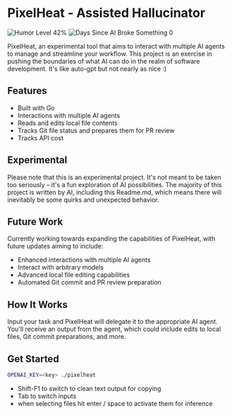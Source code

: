 # PixelHeat - Assisted Hallucinator

![Humor Level 42%](https://img.shields.io/badge/Humor%20Level-42%25-brightgreen)
![Days Since AI Broke Something 0](https://img.shields.io/badge/Days%20Since%20AI%20Broke%20Something-0-red)


PixelHeat, an experimental tool that aims to interact with multiple AI agents to manage and streamline your workflow. This project is an exercise in pushing the boundaries of what AI can do in the realm of software development. It's like auto-gpt but not nearly
as nice :)

## Features
* Built with Go
* Interactions with multiple AI agents
* Reads and edits local file contents
* Tracks Git file status and prepares them for PR review
* Tracks API cost

## Experimental
Please note that this is an experimental project. It's not meant to be taken too seriously – it's a fun exploration of AI possibilities. The majority of this project is written by AI, including this Readme.md, which means there will inevitably be some quirks and unexpected behavior.

## Future Work
Currently working towards expanding the capabilities of PixelHeat, with future updates aiming to include:
* Enhanced interactions with multiple AI agents
* Interact with arbitrary models
* Advanced local file editing capabilities
* Automated Git commit and PR review preparation

## How It Works
Input your task and PixelHeat will delegate it to the appropriate AI agent. You'll receive an output from the agent, which could include edits to local files, Git commit preparations, and more.

## Get Started
```bash
OPENAI_KEY=<key> ./pixelheat
```

- Shift-F1 to switch to clean text output for copying
- Tab to switch inputs
- when selecting files hit enter / space to activate them for inference